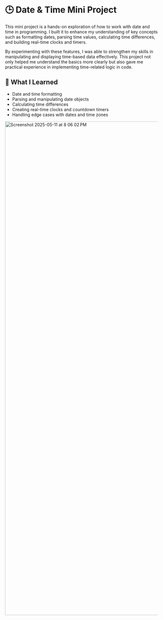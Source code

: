 # 🕒 Date & Time Mini Project

This mini project is a hands-on exploration of how to work with date and time in programming. I built it to enhance my understanding of key concepts such as formatting dates, parsing time values, calculating time differences, and building real-time clocks and timers. 

By experimenting with these features, I was able to strengthen my skills in manipulating and displaying time-based data effectively. This project not only helped me understand the basics more clearly but also gave me practical experience in implementing time-related logic in code.

## 🚀 What I Learned

- Date and time formatting
- Parsing and manipulating date objects
- Calculating time differences
- Creating real-time clocks and countdown timers
- Handling edge cases with dates and time zones



<img width="1627" alt="Screenshot 2025-05-11 at 8 06 02 PM" src="https://github.com/user-attachments/assets/050aafdf-912b-435a-bf40-be2380ad6c87" />
